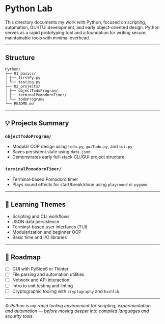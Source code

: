 
# Python Lab

This directory documents my work with Python, focused on scripting, automation, GUI/TUI development, and early object-oriented design. Python serves as a rapid prototyping tool and a foundation for writing secure, maintainable tools with minimal overhead.

---

##  Structure
```
Python/
├── 01_basics/ 
│ ├── firstPy.py
│ └── testing.py
├── 02_projects/ 
│ ├── objectTodoProgram/ 
│ ├── terminalPomodoroTimer/ 
│ └── todoProgram/ 
└── README.md
```
---

## 💡 Projects Summary

### `objectTodoProgram/`
- Modular OOP design using `todo.py`, `guiTodo.py`, and `tui.py`
- Saves persistent state using `data.json`
- Demonstrates early full-stack CLI/GUI project structure

### `terminalPomodoroTimer/`
- Terminal-based Pomodoro timer
- Plays sound effects for start/break/done using `playsound` or `pygame`

---

## 🧠 Learning Themes

- Scripting and CLI workflows
- JSON data persistence
- Terminal-based user interfaces (TUI)
- Modularization and beginner OOP
- Basic time and I/O libraries

---

## 🚀 Roadmap

- [ ] GUI with PySide6 or Tkinter
- [ ] File parsing and automation utilities
- [ ] Network and API interaction
- [ ] Intro to unit testing and linting
- [ ] Cryptographic tooling with `cryptography` and `hashlib`

---

⚙️ *Python is my rapid tooling environment for scripting, experimentation, and automation — before moving deeper into compiled languages and security tools.*
